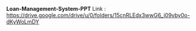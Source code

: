 **Loan-Management-System-PPT**
Link : https://drive.google.com/drive/u/0/folders/15cnRLEdx3wwG6_j09vby0o-dKyWoLmDY
